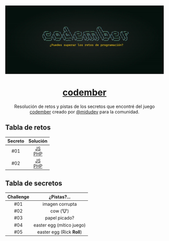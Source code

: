 <div align="center">

![Codember](./images/codember.webp)

# [codember](https://codember.dev)

Resolución de retos y pistas de los secretos que encontré del juego [codember](https://codember.dev/) creado por [@midudev](https://github.com/midudev/) para la comunidad.

</div>

## Tabla de retos

|  Secreto  |               Solución                                                    |
| :---------: | :-----------------------------------------------------------------------: |
|     #01     | [JS](challenge01/js/index.js)<br/>[PHP](challenge01/php/index.php)
|     #02    | [JS](challenge02/js/index.js)<br/>[PHP](challenge02/php/index.php)  |

## Tabla de secretos

|  Challenge  |               ¿Pistas?...                                                    |
| :---------: | :-----------------------------------------------------------------------: |
|     #01     | imagen corrupta 
|     #02    | cow (🐮)      |
|     #03    | papel picado?      |
|     #04  | easter egg (mítico juego)      |
|     #05  | easter egg (Rick **Roll**)      |